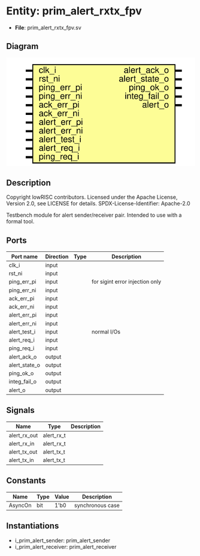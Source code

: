 # Entity: prim_alert_rxtx_fpv

- **File**: prim_alert_rxtx_fpv.sv
## Diagram

![Diagram](prim_alert_rxtx_fpv.svg "Diagram")
## Description

 Copyright lowRISC contributors.
 Licensed under the Apache License, Version 2.0, see LICENSE for details.
 SPDX-License-Identifier: Apache-2.0

 Testbench module for alert sender/receiver pair. Intended to use with
 a formal tool.

## Ports

| Port name     | Direction | Type | Description                      |
| ------------- | --------- | ---- | -------------------------------- |
| clk_i         | input     |      |                                  |
| rst_ni        | input     |      |                                  |
| ping_err_pi   | input     |      |  for sigint error injection only |
| ping_err_ni   | input     |      |                                  |
| ack_err_pi    | input     |      |                                  |
| ack_err_ni    | input     |      |                                  |
| alert_err_pi  | input     |      |                                  |
| alert_err_ni  | input     |      |                                  |
| alert_test_i  | input     |      |  normal I/Os                     |
| alert_req_i   | input     |      |                                  |
| ping_req_i    | input     |      |                                  |
| alert_ack_o   | output    |      |                                  |
| alert_state_o | output    |      |                                  |
| ping_ok_o     | output    |      |                                  |
| integ_fail_o  | output    |      |                                  |
| alert_o       | output    |      |                                  |
## Signals

| Name         | Type       | Description |
| ------------ | ---------- | ----------- |
| alert_rx_out | alert_rx_t |             |
| alert_rx_in  | alert_rx_t |             |
| alert_tx_out | alert_tx_t |             |
| alert_tx_in  | alert_tx_t |             |
## Constants

| Name    | Type | Value | Description        |
| ------- | ---- | ----- | ------------------ |
| AsyncOn | bit  | 1'b0  |  synchronous case  |
## Instantiations

- i_prim_alert_sender: prim_alert_sender
- i_prim_alert_receiver: prim_alert_receiver
